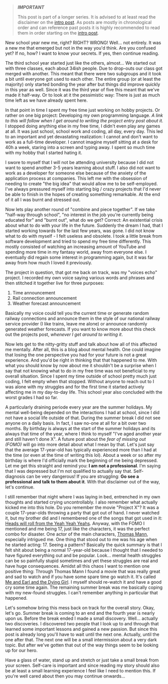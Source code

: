 > **_IMPORTANT_**
>
> This post is part of a longer series.
> It is advised to at least read the disclaimer on the [intro post](/blog/2023-02-03-mental1/).
> As posts are mostly in chronological order and can reference past posts it is highly recommended to read them in order
> starting on the [intro post](/blog/2023-02-03-mental1/).

New school year new me, right? RIGHT? WRONG! Well... not entirely.
It was a new me that emerged but not in the way you'd think.
Are you confused yet?
If no, how? I want to know your secrets.
If yes, then continue reading.

The third school year started just like the others, almost...
We started out with three classes, each about 34ish people.
Due to drop-outs our class got merged with another.
This meant that there were two subgroups and it took a bit until everyone got used to each other.
The entire group (or at least the majority) only started bonding the year after but things did improve quickly in this
year as well.
Since it was the third year of five this meant that we've made it half-way.
Or to look at it the pessimistic way: There is just as much time left as we have already spent here.

In that point in time I spent my free time just working on hobby projects.
Or rather on one big project: Developing my own programming language.
_A link to this will follow when I get around to writing the project entry post about it._
I stopped doing anything else in my free time, I didn't even play any games at all.
It was just school, school work and coding, all day, every day.
This led to an important and yet devastating realization: I cannot and don't want to work as a full-time developer.
I cannot imagine myself sitting at a desk for 40h a week, staring into a screen and typing away.
I spent so much time with my hobby that I started hating it.

I swore to myself that I will not be attending university because I did not want to spend another 3-5 years learning
about stuff.
I also did not want to work as a developer for someone else because of the anxiety of the application process at
companies.
This left me with the obsession of needing to create "the big idea" that would allow me to be self-employed.
I've always pressured myself into starting big / crazy projects that I'd never be able to finish in the hopes of
creating something remarkable.
At the end of it all I was burnt and stressed out.

Now lets play another round of "combine and piece together".
If we take "half-way through school", "no interest in the job you're currently being educated for" and "burnt out", what
do we get?
Correct: An existential crisis about what to do with your life in the future.
Suddenly the dream I had, that I started working towards for the last few years, was gone.
I did not know what to do with myself - I felt useless and obsolete.
I took a little break from software development and tried to spend my free time differently.
This mostly consisted of watching an increasing amount of YouTube and spending more time in my fantasy world, away from
everyone else.
I eventually did regain some interest in programming again, but it was far away from how much I loved it previously.

The project in question, that got me back on track, was my "voices echo" project.
I recorded my own voice saying various words and phrases and then stitched it together live for three purposes:

1. Time announcement
2. Rail connection announcement
3. Weather forecast announcement

Basically my voice could tell you the current time or generate random railway connections and announce them in the style of our national railway service provider (I like trains, leave me alone) or announce randomly generated weather forecasts.
If you want to know more about this check out the projects post, _whenever I get around to writing it_.

Now lets get to the nitty-gritty stuff and talk about how all of this affected me mentally.
After all, this is a blog about mental health.
One could imagine that losing the one perspective you had for your future is not a great experience.
And you'd be right in thinking that that happened to me.
With what you should know by now about me it shouldn't be a surprise when I say that not knowing what to do in my free
time was not beneficial to my overall situation.
Since I spent my time outside of school pretty much just coding, I felt empty when that stopped.
Without anyone to reach out to I was alone with my struggles and for the first time it started actively affecting me in
my day-to-day life.
This school year also concluded with the worst grades I had so far.

A particularly draining periode every year are the summer holidays.
My mental well-being depended on the interactions I had at school, since I did not have a social life outside of that.
During the summer break I did not see anyone on a daily basis.
In fact, I saw no-one at all for a bit over two months.
By birthday is always at the start of the summer holidays and its always that time of the year, where I think to
myself "I've aged another year and still haven't done X".
A future post about the _fear of missing out (FOMO)_ will go into more detail about what I mean by that.
Let's just say that the average 17-year-old has typically experienced more than I had at the time (or even at the time
of writing this lol).
About a week or so after my birthday is where I'd officially mark the beginning of me being depressed.
Let me get this straight and remind you: **I am not a professional**.
I'm saying that I was depressed but I'm not qualified to actually say that.
Self-diagnosis can be very dangerous!
If you are struggling: **Go see a professional and talk to them about it**.
With that disclaimer out of the way, let's continue.

I still remember that night where I was laying in bed, entrenched in my own thoughts and started crying uncontrollably.
I also remember what actually kicked me into this hole.
Do you remember the movie "Project X"?
It was a couple 17-year-olds throwing a party that got out of hand.
I never watched it, but my brother did and I remembered one of the songs that got used in
it: [Heads will roll from the Yeah Yeah Yeahs](https://www.youtube.com/watch?v=auzfTPp4moA).
Anyway, with the FOMO I mentioned and me being 17, just like the characters, it was the perfect combo for disaster.
One actor of the main characters, [Thomas Mann](https://en.wikipedia.org/wiki/Thomas_Mann_(actor)), especially intrigued
me.
One thing that stood out to me was his age when he started acting: 17.
Seeing a pattern?
Basically the quick summary is that I felt shit about being a normal 17-year-old because I thought that I needed to have
figured everything out and be popular.
Look... mental health struggles can be so painfully stupid sometimes and yet these struggles are real and have huge
consequences.
Amidst all this chaos I want to mention one positive thing:
Through Thomas Mann I found a movie that was really great and sad to watch and if you have some spare time go watch it.
It's called [Me and Earl and the Dying Girl](https://en.wikipedia.org/wiki/Me_and_Earl_and_the_Dying_Girl_(film)).
I myself should re-watch it and have a good cry some time again.
The remaining summer break was me basically coping with my new-found struggles.
I can't remember anything in particular that happened.

Let's somehow bring this mess back on track for the overall story.
Okay, let's go.
Summer break is coming to an end and the fourth year is nearly upon us.
Before the break ended I made a small discovery.
Well... actually two discoveries.
I discovered two people that I look up to and through that learned some important lessons and gained a new passion.
But since this post is already long you'll have to wait until the next one.
Actually, until the one after that.
The next one will be a small intermission about a very dark topic.
But after we've gotten that out of the way things seem to be looking up for our hero.

Have a glass of water, stand up and stretch or just take a small break from your screen.
Self-care is important and since reading my story should also be at least a small learning experience I feel like I need
to mention this.
If you're well cared about then you may continue onwards...
